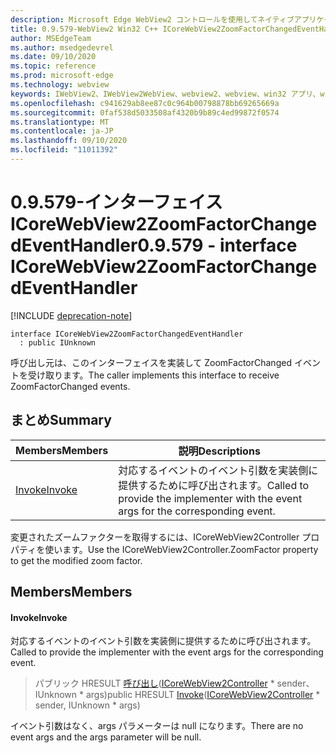 ```yaml
---
description: Microsoft Edge WebView2 コントロールを使用してネイティブアプリケーションに web 技術 (HTML、CSS、JavaScript) を埋め込む
title: 0.9.579-WebView2 Win32 C++ ICoreWebView2ZoomFactorChangedEventHandler
author: MSEdgeTeam
ms.author: msedgedevrel
ms.date: 09/10/2020
ms.topic: reference
ms.prod: microsoft-edge
ms.technology: webview
keywords: IWebView2、IWebView2WebView、webview2、webview、win32 アプリ、win32、edge、ICoreWebView2、ICoreWebView2Controller、browser control、edge html、ICoreWebView2ZoomFactorChangedEventHandler
ms.openlocfilehash: c941629ab8ee87c0c964b00798878bb69265669a
ms.sourcegitcommit: 0faf538d5033508af4320b9b89c4ed99872f0574
ms.translationtype: MT
ms.contentlocale: ja-JP
ms.lasthandoff: 09/10/2020
ms.locfileid: "11011392"
---
```

# <span data-ttu-id="c8b29-104">0.9.579-インターフェイス ICoreWebView2ZoomFactorChangedEventHandler</span><span class="sxs-lookup"><span data-stu-id="c8b29-104">0.9.579 - interface ICoreWebView2ZoomFactorChangedEventHandler</span></span> 

[!INCLUDE [deprecation-note](../../includes/deprecation-note.md)]

```
interface ICoreWebView2ZoomFactorChangedEventHandler
  : public IUnknown
```

<span data-ttu-id="c8b29-105">呼び出し元は、このインターフェイスを実装して ZoomFactorChanged イベントを受け取ります。</span><span class="sxs-lookup"><span data-stu-id="c8b29-105">The caller implements this interface to receive ZoomFactorChanged events.</span></span>

## <span data-ttu-id="c8b29-106">まとめ</span><span class="sxs-lookup"><span data-stu-id="c8b29-106">Summary</span></span>

 <span data-ttu-id="c8b29-107">Members</span><span class="sxs-lookup"><span data-stu-id="c8b29-107">Members</span></span>                        | <span data-ttu-id="c8b29-108">説明</span><span class="sxs-lookup"><span data-stu-id="c8b29-108">Descriptions</span></span>
--------------------------------|---------------------------------------------
[<span data-ttu-id="c8b29-109">Invoke</span><span class="sxs-lookup"><span data-stu-id="c8b29-109">Invoke</span></span>](#invoke) | <span data-ttu-id="c8b29-110">対応するイベントのイベント引数を実装側に提供するために呼び出されます。</span><span class="sxs-lookup"><span data-stu-id="c8b29-110">Called to provide the implementer with the event args for the corresponding event.</span></span>

<span data-ttu-id="c8b29-111">変更されたズームファクターを取得するには、ICoreWebView2Controller プロパティを使います。</span><span class="sxs-lookup"><span data-stu-id="c8b29-111">Use the ICoreWebView2Controller.ZoomFactor property to get the modified zoom factor.</span></span>

## <span data-ttu-id="c8b29-112">Members</span><span class="sxs-lookup"><span data-stu-id="c8b29-112">Members</span></span>

#### <span data-ttu-id="c8b29-113">Invoke</span><span class="sxs-lookup"><span data-stu-id="c8b29-113">Invoke</span></span> 

<span data-ttu-id="c8b29-114">対応するイベントのイベント引数を実装側に提供するために呼び出されます。</span><span class="sxs-lookup"><span data-stu-id="c8b29-114">Called to provide the implementer with the event args for the corresponding event.</span></span>

> <span data-ttu-id="c8b29-115">パブリック HRESULT [呼び出し](#invoke)([ICoreWebView2Controller](icorewebview2controller.md) \* sender、IUnknown \* args)</span><span class="sxs-lookup"><span data-stu-id="c8b29-115">public HRESULT [Invoke](#invoke)([ICoreWebView2Controller](icorewebview2controller.md) \* sender, IUnknown \* args)</span></span>

<span data-ttu-id="c8b29-116">イベント引数はなく、args パラメーターは null になります。</span><span class="sxs-lookup"><span data-stu-id="c8b29-116">There are no event args and the args parameter will be null.</span></span>

